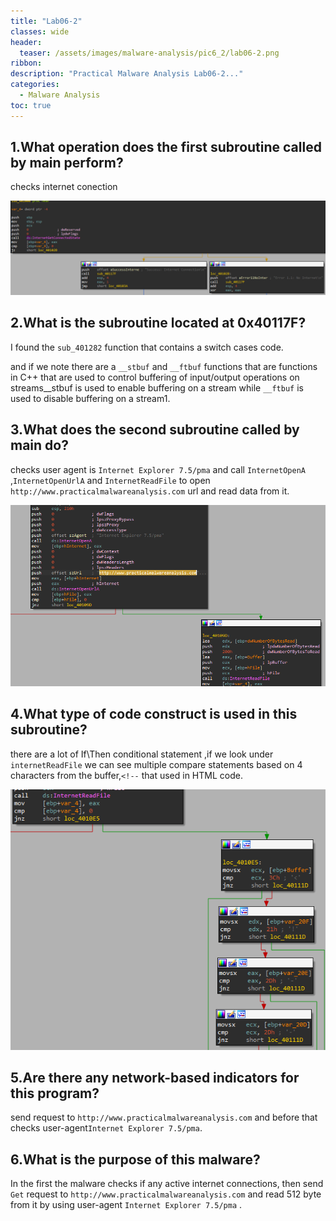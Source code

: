 ```yaml
---
title: "Lab06-2"
classes: wide
header:
  teaser: /assets/images/malware-analysis/pic6_2/lab06-2.png
ribbon:
description: "Practical Malware Analysis Lab06-2..."
categories:
  - Malware Analysis
toc: true
---
```



## 1.What operation does the first subroutine called by main perform?

checks internet conection

 ![error](/assets/images/malware-analysis/pic6_2/check_internet.png)


## 2.What is the subroutine located at 0x40117F?

I found the `sub_401282` function that contains a switch cases code.

and if we note there are a `__stbuf` and `__ftbuf` functions that are functions in C++ that are used to control buffering of input/output operations on streams__stbuf is used to enable buffering on a stream while `__ftbuf` is used to disable buffering on a stream1.


## 3.What does the second subroutine called by main do?

checks user agent is `Internet Explorer 7.5/pma` and call `InternetOpenA` ,`InternetOpenUrlA` and `InternetReadFile` to open `http://www.practicalmalwareanalysis.com` url and read data from it.

 ![error](/assets/images/malware-analysis/pic6_2/url.png)

## 4.What type of code construct is used in this subroutine?

there are a lot of If\Then conditional statement ,if we look under `internetReadFile` we can see multiple compare statements based on 4 characters from the buffer,`<!--` that used in HTML code.

 ![error](/assets/images/malware-analysis/pic6_2/cmp.png)

## 5.Are there any network-based indicators for this program?

send request to `http://www.practicalmalwareanalysis.com` and before that checks user-agent`Internet Explorer 7.5/pma`.


## 6.What is the purpose of this malware?

In the first the malware checks if any active internet connections, then send `Get` request to `http://www.practicalmalwareanalysis.com` and read 512 byte from it by using user-agent `Internet Explorer 7.5/pma` .






  
